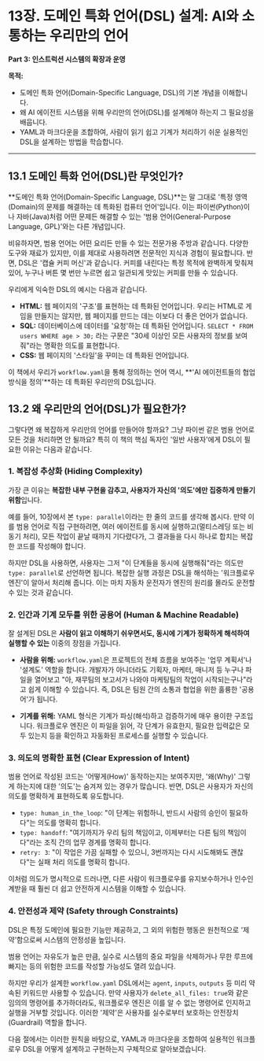 # 13장. 도메인 특화 언어(DSL) 설계: AI와 소통하는 우리만의 언어

**Part 3: 인스트럭션 시스템의 확장과 운영**

**목적:**
- 도메인 특화 언어(Domain-Specific Language, DSL)의 기본 개념을 이해합니다.
- 왜 AI 에이전트 시스템을 위해 우리만의 언어(DSL)를 설계해야 하는지 그 필요성을 배웁니다.
- YAML과 마크다운을 조합하여, 사람이 읽기 쉽고 기계가 처리하기 쉬운 실용적인 DSL을 설계하는 방법을 학습합니다.

---

## 13.1 도메인 특화 언어(DSL)란 무엇인가?

**도메인 특화 언어(Domain-Specific Language, DSL)**는 말 그대로 '특정 영역(Domain)의 문제를 해결하는 데 특화된 컴퓨터 언어'입니다. 이는 파이썬(Python)이나 자바(Java)처럼 어떤 문제든 해결할 수 있는 '범용 언어(General-Purpose Language, GPL)'와는 다른 개념입니다.

비유하자면, 범용 언어는 어떤 요리든 만들 수 있는 전문가용 주방과 같습니다. 다양한 도구와 재료가 있지만, 이를 제대로 사용하려면 전문적인 지식과 경험이 필요합니다. 반면, DSL은 '캡슐 커피 머신'과 같습니다. 커피를 내린다는 특정 목적에 완벽하게 맞춰져 있어, 누구나 버튼 몇 번만 누르면 쉽고 일관되게 맛있는 커피를 만들 수 있습니다.

우리에게 익숙한 DSL의 예시는 다음과 같습니다.

- **HTML:** 웹 페이지의 '구조'를 표현하는 데 특화된 언어입니다. 우리는 HTML로 게임을 만들지는 않지만, 웹 페이지를 만드는 데는 이보다 더 좋은 언어가 없습니다.
- **SQL:** 데이터베이스에 데이터를 '요청'하는 데 특화된 언어입니다. `SELECT * FROM users WHERE age > 30;` 라는 구문은 "30세 이상인 모든 사용자의 정보를 보여줘"라는 명확한 의도를 표현합니다.
- **CSS:** 웹 페이지의 '스타일'을 꾸미는 데 특화된 언어입니다.

이 책에서 우리가 `workflow.yaml`을 통해 정의하는 언어 역시, **'AI 에이전트들의 협업 방식을 정의'**하는 데 특화된 우리만의 DSL입니다.

## 13.2 왜 우리만의 언어(DSL)가 필요한가?

그렇다면 왜 복잡하게 우리만의 언어를 만들어야 할까요? 그냥 파이썬 같은 범용 언어로 모든 것을 처리하면 안 될까요? 특히 이 책의 핵심 독자인 '일반 사용자'에게 DSL이 필요한 이유는 다음과 같습니다.

### 1. 복잡성 추상화 (Hiding Complexity)

가장 큰 이유는 **복잡한 내부 구현을 감추고, 사용자가 자신의 '의도'에만 집중하게 만들기 위함**입니다.

예를 들어, 10장에서 본 `type: parallel`이라는 한 줄의 코드를 생각해 봅시다. 만약 이를 범용 언어로 직접 구현하려면, 여러 에이전트를 동시에 실행하고(멀티스레딩 또는 비동기 처리), 모든 작업이 끝날 때까지 기다렸다가, 그 결과들을 다시 하나로 합치는 복잡한 코드를 작성해야 합니다.

하지만 DSL을 사용하면, 사용자는 그저 "이 단계들을 동시에 실행해줘"라는 의도만 `type: parallel`로 선언하면 됩니다. 복잡한 실행 과정은 DSL을 해석하는 '워크플로우 엔진'이 알아서 처리해 줍니다. 이는 마치 자동차 운전자가 엔진의 원리를 몰라도 운전할 수 있는 것과 같습니다.

### 2. 인간과 기계 모두를 위한 공용어 (Human & Machine Readable)

잘 설계된 DSL은 **사람이 읽고 이해하기 쉬우면서도, 동시에 기계가 정확하게 해석하여 실행할 수 있는** 이중의 장점을 가집니다.

- **사람을 위해:** `workflow.yaml`은 프로젝트의 전체 흐름을 보여주는 '업무 계획서'나 '설계도' 역할을 합니다. 개발자가 아니더라도 기획자, 마케터, 매니저 등 누구나 파일을 열어보고 "아, 재무팀의 보고서가 나와야 마케팅팀의 작업이 시작되는구나"라고 쉽게 이해할 수 있습니다. 즉, DSL은 팀원 간의 소통과 협업을 위한 훌륭한 '공용어'가 됩니다.

- **기계를 위해:** YAML 형식은 기계가 파싱(해석)하고 검증하기에 매우 용이한 구조입니다. 워크플로우 엔진은 이 파일을 읽어, 각 단계가 유효한지, 필요한 입력값은 모두 있는지 등을 확인하고 자동화된 프로세스를 실행할 수 있습니다.

### 3. 의도의 명확한 표현 (Clear Expression of Intent)

범용 언어로 작성된 코드는 '어떻게(How)' 동작하는지는 보여주지만, '왜(Why)' 그렇게 하는지에 대한 '의도'는 숨겨져 있는 경우가 많습니다. 반면, DSL은 사용자가 자신의 의도를 명확하게 표현하도록 유도합니다.

- `type: human_in_the_loop`: "이 단계는 위험하니, 반드시 사람의 승인이 필요하다"는 의도를 명확히 합니다.
- `type: handoff`: "여기까지가 우리 팀의 책임이고, 이제부터는 다른 팀의 책임이다"라는 조직 간의 업무 경계를 명확히 합니다.
- `retry: 3`: "이 작업은 가끔 실패할 수 있으니, 3번까지는 다시 시도해봐도 괜찮다"는 실패 처리 의도를 명확히 합니다.

이처럼 의도가 명시적으로 드러나면, 다른 사람이 워크플로우를 유지보수하거나 인수인계받을 때 훨씬 더 쉽고 안전하게 시스템을 이해할 수 있습니다.

### 4. 안전성과 제약 (Safety through Constraints)

DSL은 특정 도메인에 필요한 기능만 제공하고, 그 외의 위험한 행동은 원천적으로 '제약'함으로써 시스템의 안정성을 높입니다.

범용 언어는 자유도가 높은 만큼, 실수로 시스템의 중요 파일을 삭제하거나 무한 루프에 빠지는 등의 위험한 코드를 작성할 가능성도 열려 있습니다.

하지만 우리가 설계한 `workflow.yaml` DSL에서는 `agent`, `inputs`, `outputs` 등 미리 약속된 키워드만 사용할 수 있습니다. 만약 사용자가 `delete_all_files: true`와 같은 임의의 명령어를 추가하더라도, 워크플로우 엔진은 이를 알 수 없는 명령어로 인지하고 실행을 거부할 것입니다. 이러한 '제약'은 사용자를 실수로부터 보호하는 안전장치(Guardrail) 역할을 합니다.

다음 절에서는 이러한 원칙을 바탕으로, YAML과 마크다운을 조합하여 실용적인 워크플로우 DSL을 어떻게 설계하고 구현하는지 구체적으로 알아보겠습니다.
